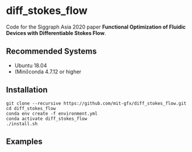 # diff_stokes_flow
Code for the Siggraph Asia 2020 paper **Functional Optimization of Fluidic Devices with Differentiable Stokes Flow**.

## Recommended Systems
- Ubuntu 18.04
- (Mini)conda 4.7.12 or higher

## Installation
```
git clone --recursive https://github.com/mit-gfx/diff_stokes_flow.git
cd diff_stokes_flow
conda env create -f environment.yml
conda activate diff_stokes_flow
./install.sh
```

## Examples
